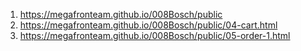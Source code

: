 1. <https://megafronteam.github.io/008Bosch/public> 
2. <https://megafronteam.github.io/008Bosch/public/04-cart.html>
2. <https://megafronteam.github.io/008Bosch/public/05-order-1.html>